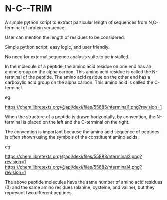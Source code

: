 # N-C--TRIM
A simple python script to extract particular length of sequences from N,C-terminal of protein sequence. 


User can mention the length of residues to be considered. 


Simple python script, easy logic, and user friendly.


No need for external sequence analysis suite to be installed. 



In the molecule of a peptide, the amino acid residue on one end has an amine group on the alpha carbon. This amino acid residue is called the N-terminal of the peptide. The amino acid residue on the other end has a carboxylic acid group on the alpha carbon. This amino acid is called the C-terminal.

eg:

https://chem.libretexts.org/@api/deki/files/55885/nterminal1.png?revision=1


When the structure of a peptide is drawn horizontally, by convention, the N-terminal is placed on the left and the C-terminal on the right.



The convention is important because the amino acid sequence of peptides is often shown using the symbols of the constituent amino acids.

eg:

https://chem.libretexts.org/@api/deki/files/55883/nterminal3.png?revision=1
https://chem.libretexts.org/@api/deki/files/55882/nterminal4.png?revision=1

The above peptide molecules have the same number of amino acid residues (3) and the same amino residues (alanine, cysteine, and valine), but they represent two different peptides.



